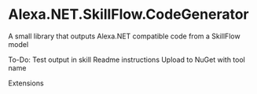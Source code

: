 # Alexa.NET.SkillFlow.CodeGenerator
A small library that outputs Alexa.NET compatible code from a SkillFlow model

To-Do:
Test output in skill
Readme instructions
Upload to NuGet with tool name

Extensions

